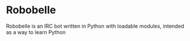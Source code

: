 # Robobelle
Robobelle is an IRC bot written in Python with loadable modules, intended as a way to learn Python
